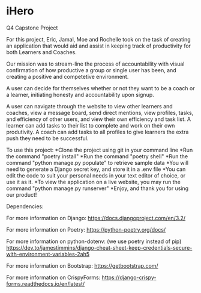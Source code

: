 # iHero
Q4 Capstone Project

For this project, Eric, Jamal, Moe and Rochelle took on the task of creating an application that would aid and assist in keeping track of productivity for both Learners and Coaches.

Our mission was to stream-line the process of accountability with visual confirmation of how productive a group or single user has been, and creating a positive and competetive environment. 

A user can decide for themselves whether or not they want to be a coach or a learner, initiating honesty and accountability upon signup. 

A user can navigate through the website to view other learners and coaches, view a message board, send direct mentions, view profiles, tasks, and efficiency of other users, and view their own efficiency and task list. A learner can add tasks to their list to complete and work on their own produtivity. A coach can add tasks to all profiles to give learners the extra push they need to be successful. 


To use this project:
*Clone the project using git in your command line
*Run the command "poetry install"
*Run the command "poetry shell"
*Run the command "python manage.py populate" to retrieve sample data
*You will need to generate a Django secret key, and store it in a .env file
*You can edit the code to suit your personal needs in your text editor of choice, or use it as it.
*To view the application on a live website, you may run the command "python manage.py runserver"
*Enjoy, and thank you for using our product!

Dependencies:

For more information on Django:
https://docs.djangoproject.com/en/3.2/

For more information on Poetry:
https://python-poetry.org/docs/

For more information on python-dotenv:
(we use poetry instead of pip)
https://dev.to/jamestimmins/django-cheat-sheet-keep-credentials-secure-with-environment-variables-2ah5

For more information on Bootstrap: 
https://getbootstrap.com/

For more information on CrispyForms:
https://django-crispy-forms.readthedocs.io/en/latest/


